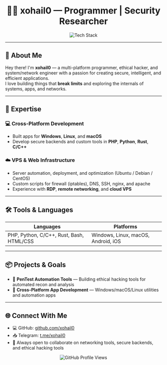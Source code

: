 <h1 align="center">👨‍💻 xohail0 — Programmer | Security Researcher</h1>

<p align="center">
  <img src="https://skillicons.dev/icons?i=linux,windows,macos,bash,php,mysql,rust,python,js,html,css" alt="Tech Stack" />
</p>

---

## 🚀 About Me

Hey there! I'm **xohail0** — a multi-platform programmer, ethical hacker, and system/network engineer with a passion for creating secure, intelligent, and efficient applications.  
I love building things that **break limits** and exploring the internals of systems, apps, and networks.

---

## 🧠 Expertise

### 💻 Cross-Platform Development
- Built apps for **Windows**, **Linux**, and **macOS**
- Develop secure backends and custom tools in **PHP**, **Python**, **Rust**, **C/C++**


### ☁️ VPS & Web Infrastructure
- Server automation, deployment, and optimization (Ubuntu / Debian / CentOS)
- Custom scripts for firewall (iptables), DNS, SSH, nginx, and apache
- Experience with **RDP**, **remote networking**, and **cloud VPS**

---

## 🛠 Tools & Languages

| Languages | Platforms |
|----------|-----------|
| PHP, Python, C/C++, Rust, Bash, HTML/CSS | Windows, Linux, macOS, Android, iOS |

---

## 📦 Projects & Goals

- 🧪 **PenTest Automation Tools** — Building ethical hacking tools for automated recon and analysis
- 📲 **Cross-Platform App Development** — Windows/macOS/Linux utilities and automation apps

---

## 🌐 Connect With Me

- 💻 GitHub: [github.com/xohail0](https://github.com/xohail0)
- 📥 Telegram: [t.me/xohail0](https://t.me/xohail0)
- 💬 Always open to collaborate on networking tools, secure backends, and ethical hacking tools

<p align="center">
  <img src="https://komarev.com/ghpvc/?username=xohail0&style=flat-square&color=blue" alt="GitHub Profile Views" />
</p>
